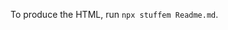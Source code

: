 <!--
SPDX-FileCopyrightText: 2021 Andre 'Staltz' Medeiros

SPDX-License-Identifier: CC0-1.0
-->

To produce the HTML, run `npx stuffem Readme.md`.
